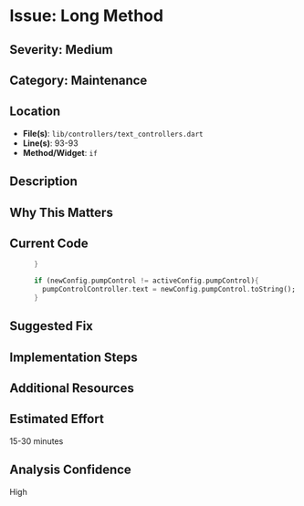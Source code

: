 # Issue: Long Method

## Severity: Medium

## Category: Maintenance

## Location
- **File(s)**: `lib/controllers/text_controllers.dart`
- **Line(s)**: 93-93
- **Method/Widget**: `if`

## Description


## Why This Matters


## Current Code
```dart
      }

      if (newConfig.pumpControl != activeConfig.pumpControl){
        pumpControlController.text = newConfig.pumpControl.toString();
      }

```

## Suggested Fix


## Implementation Steps


## Additional Resources


## Estimated Effort
15-30 minutes

## Analysis Confidence
High
